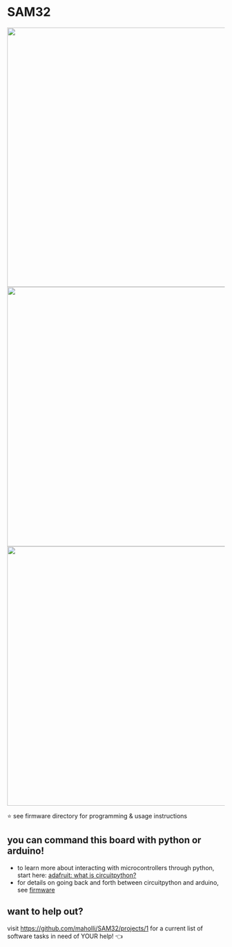 # SAM32
<p align="middle">
  <img width="600" src="https://github.com/maholli/SAM32/blob/master/references/board.jpg">
  <img width="600" src="https://github.com/maholli/SAM32/blob/master/references/boardv2.jpg">
  <img width="600" src="https://github.com/maholli/SAM32/blob/master/references/boardv2.PNG">
</p>

:star: see firmware directory for programming & usage instructions 

## you can command this board with python or arduino!
* to learn more about interacting with microcontrollers through python, start here: [adafruit: what is circuitpython?](https://learn.adafruit.com/adafruit-circuit-playground-express/what-is-circuitpython)
* for details on going back and forth between circuitpython and arduino, see [firmware](https://github.com/maholli/SAM32/blob/master/firmware/readme.MD#this-board-can-be-programmed-with-arduino-or-circuitpython-default)
## want to help out?
visit https://github.com/maholli/SAM32/projects/1 for a current list of software tasks in need of YOUR help! :point_left:
